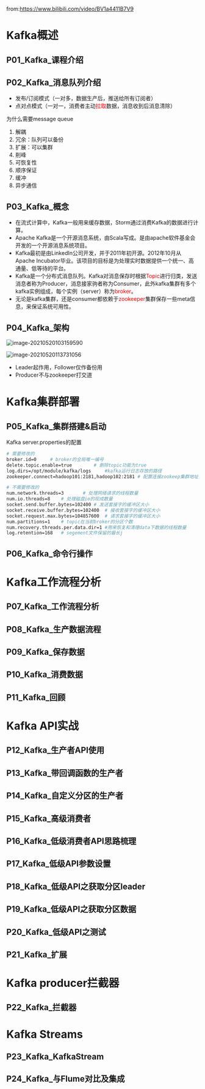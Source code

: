 from:https://www.bilibili.com/video/BV1a4411B7V9

# Kafka概述

## P01_Kafka_课程介绍

## P02_Kafka_消息队列介绍

- 发布/订阅模式（一对多，数据生产后，推送给所有订阅者）
- 点对点模式（一对一，消费者主动<font color='red'>拉取</font>数据，消息收到后消息清除）

为什么需要message queue

1. 解耦
2. 冗余：队列可以备份
3. 扩展：可以集群
4. 削峰
5. 可恢复性
6. 顺序保证
7. 缓冲
8. 异步通信

## P03_Kafka_概念

- 在流式计算中，Kafka一般用来缓存数据，Storm通过消费Kafka的数据进行计算。
- Apache Kafka是一个开源消息系统，由Scala写成。是由apache软件基金会开发的一个开源消息系统项目。
- Kafka最初是由LinkedIn公司开发，并于2011年初开源。2012年10月从Apache Incubator毕业。该项目的目标是为处理实时数据提供一个统一、高通量、低等待的平台。
- Kafka是一个分布式消息队列。Kafka对消息保存时根据<font color='red'>Topic</font>进行归类，发送消息者称为Producer，消息接家驹者称为Consumer，此外kafka集群有多个kafka实例组成，每个实例（server）称为<font color='red'>broker</font>。
- 无论是kafka集群，还是consumer都依赖于<font color='red'>zookeeper</font>集群保存一些meta信息，来保证系统可用性。

## P04_Kafka_架构

![image-20210520103159590](https://gitee.com/jstone001/booknote/raw/master/jpgBed/image-20210520103159590.png)

![image-20210520113731056](https://gitee.com/jstone001/booknote/raw/master/jpgBed/image-20210520113731056.png)

- Leader起作用，Follower仅作备份用
- Producer不与zookeeper打交道

# Kafka集群部署 

## P05_Kafka_集群搭建&启动

Kafka server.properties的配置

```sh
# 需要修改的
broker.id=0		# broker的全局唯一编号
delete.topic.enable=true		# 删除topic功能为true
log.dirs=/opt/module/kafka/logs		#kafka运行日志存放的路径
zookeeper.connect=hadoop101:2181,hadoop102:2181	# 配置连接zookeep集群地址
```

```sh
# 不需要修改的
num.network.threads=3		# 处理网络请求的线程数量
num.io.threads=8	# 处理磁盘io的现成数量
socket.send.buffer.bytes=102400	# 发送套接字的缓冲区大小
socket.receive.buffer.bytes=102400	# 接收套接字的缓冲区大小
socket.request.max.bytes=104857600	# 请求套接字的缓冲区大小
num.partitions=1	# topic在当前broker的分区个数
num.recovery.threads.per.data.dir=1	#用来恢复和清理data下数据的线程数量 
log.retention=168	# segement文件保留的最长j
```



## P06_Kafka_命令行操作

# Kafka工作流程分析

## P07_Kafka_工作流程分析
## P08_Kafka_生产数据流程
## P09_Kafka_保存数据
## P10_Kafka_消费数据
## P11_Kafka_回顾

# Kafka API实战

## P12_Kafka_生产者API使用
## P13_Kafka_带回调函数的生产者
## P14_Kafka_自定义分区的生产者
## P15_Kafka_高级消费者
## P16_Kafka_低级消费者API思路梳理
## P17_Kafka_低级API参数设置
## P18_Kafka_低级API之获取分区leader
## P19_Kafka_低级API之获取分区数据
## P20_Kafka_低级API之测试
## P21_Kafka_扩展

# Kafka producer拦截器

## P22_Kafka_拦截器

# Kafka Streams

## P23_Kafka_KafkaStream
## P24_Kafka_与Flume对比及集成